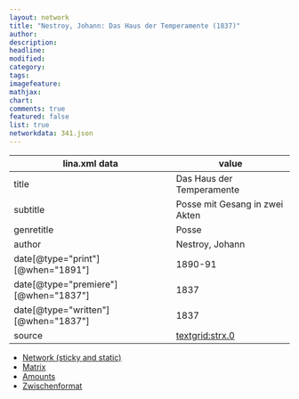 ```yaml
---
layout: network
title: "Nestroy, Johann: Das Haus der Temperamente (1837)"
author:
description:
headline:
modified:
category:
tags:
imagefeature: 
mathjax: 
chart: 
comments: true
featured: false
list: true
networkdata: 341.json
---
```

lina.xml data  | value
------------- | -------------
title|Das Haus der Temperamente
subtitle|Posse mit Gesang in zwei Akten
genretitle|Posse
author|Nestroy, Johann
date[@type="print"][@when="1891"]|1890-91
date[@type="premiere"][@when="1837"]|1837
date[@type="written"][@when="1837"]|1837
source|[textgrid:strx.0](https://textgridlab.org/1.0/tgcrud-public/rest/textgrid:strx.0/data)



* [Network (sticky and static)](/network341)
* [Matrix](/matrix341)
* [Amounts](/amount341)
* [Zwischenformat](/lina341 )
